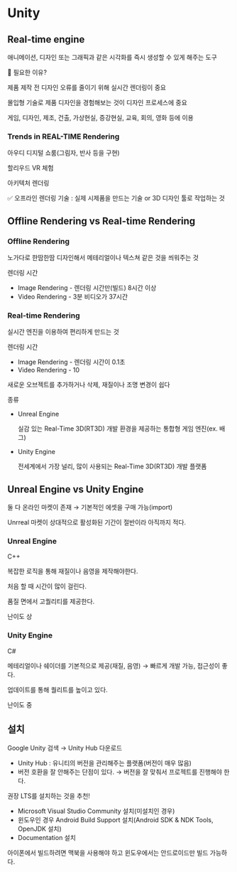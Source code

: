 # Unity

## Real-time engine

애니메이션, 디자인 또는 그래픽과 같은 시각화를 즉시 생성할 수 있게 해주는 도구

🤔 필요한 이유?

제품 제작 전 디자인 오류를 줄이기 위해 실시간 렌더링이 중요

몰입형 기술로 제품 디자인을 경험해보는 것이 디자인 프로세스에 중요

게임, 디자인, 제조, 건출, 가상현실, 증강현실, 교육, 회의, 영화 등에 이용

### Trends in REAL-TIME Rendering

아우디 디지털 쇼룸(그림자, 반사 등을 구현)

할리우드 VR 체험

아키텍처 렌더링

✅ 오프라인 렌더링 기술 : 실제 시제품을 만드는 기술 or 3D 디자인 툴로 작업하는 것

## Offline Rendering vs Real-time Rendering

### Offline Rendering

노가다로 한땀한땀 디자인해서 메테리얼이나 텍스쳐 같은 것을 씌워주는 것

렌더링 시간

- Image Rendering - 렌더링 시간만(빌드) 8시간 이상
- Video Rendering - 3분 비디오가 37시간

### Real-time Rendering

실시간 엔진을 이용하여 편리하게 만드는 것

렌더링 시간

- Image Rendering - 렌더링 시간이 0.1초
- Video Rendering - 10

새로운 오브젝트를 추가하거나 삭제, 재질이나 조명 변경이 쉽다

종류

- Unreal Engine

  실감 있는 Real-Time 3D(RT3D) 개발 환경을 제공하는 통합형 게임 엔진(ex. 배그)

- Unity Engine

  전세계에서 가장 널리, 많이 사용되는 Real-Time 3D(RT3D) 개발 플랫폼

## Unreal Engine vs Unity Engine

둘 다 온라인 마켓이 존재 → 기본적인 에셋을 구매 가능(import)

Unrreal 마켓이 상대적으로 활성화된 기간이 절반이라 아직까지 적다.

### Unreal Engine

C++

복잡한 로직을 통해 재질이나 음영을 제작해야한다.

처음 할 때 시간이 많이 걸린다.

품질 면에서 고퀄리티를 제공한다.

난이도 상

### Unity Engine

C#

메테리얼이나 쉐이더를 기본적으로 제공(재질, 음영) → 빠르게 개발 가능, 접근성이 좋다.

업데이트를 통해 퀄리트를 높이고 있다.

난이도 중

## 설치

Google Unity 검색 → Unity Hub 다운로드

- Unity Hub : 유니티의 버전을 관리해주는 플랫폼(버전이 매우 많음)
- 버전 호환을 잘 안해주는 단점이 있다. → 버전을 잘 맞춰서 프로젝트를 진행해야 한다.

권장 LTS를 설치하는 것을 추천!

- Microsoft Visual Studio Community 설치(미설치인 경우)
- 윈도우인 경우 Android Build Support 설치(Android SDK & NDK Tools, OpenJDK 설치)
- Documentation 설치

아이폰에서 빌드하려면 맥북을 사용해야 하고 윈도우에서는 안드로이드만 빌드 가능하다.